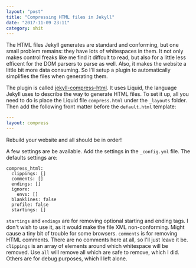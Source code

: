 ```yaml
---
layout: "post"
title: "Compressing HTML files in Jekyll"
date: "2017-11-09 23:11"
category: shit
---
```

The HTML files Jekyll generates are standard and conforming, but one small problem remains: they have lots of whitespaces in them. It not only makes control freaks like me find it diffcult to read, but also for a little less efficent for the DOM parsers to parse as well. Also, it makes the website a little bit more data consuming. So I'll setup a plugin to automatically simplifies the files when generating them.

The plugin is called [jekyll-compress-html](http://jch.penibelst.de/). It uses Liquid, the language Jekyll uses to describe the way to generate HTML files. To set it up, all you need to do is place the Liquid file `compress.html` under the `_layouts` folder. Then add the following front matter before the `default.html` template:
```yaml
---
layout: compress
---
```
Rebuild your website and all should be in order!

A few settings are be available. Add the settings in the `_config.yml` file. The defaults settings are:
```
compress_html:
  clippings: []
  comments: []
  endings: []
  ignore:
    envs: []
  blanklines: false
  profile: false
  startings: []
```
`startings` and `endings` are for removing optional starting and ending tags. I don't wish to use it, as it would make the file XML non-conforming. Might cause a tiny bit of trouble for some browsers. `comments` is for removing HTML comments. There are no comments here at all, so I'll just leave it be. `clippings` is an array of elements around which whitespace will be removed. Use `all` will remove all which are safe to remove, which I did. Others are for debug purposes, which I left alone.
